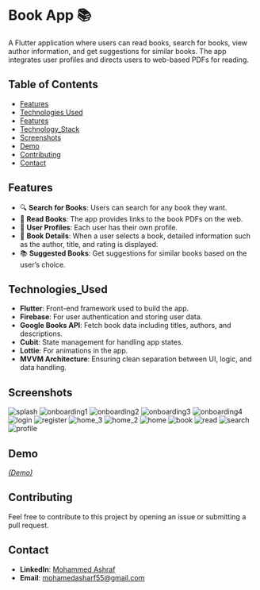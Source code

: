 # Book App 📚

A Flutter application where users can read books, search for books, view author information, and get suggestions for similar books. The app integrates user profiles and directs users to web-based PDFs for reading.

## Table of Contents
- [Features](#Features)
- [Technologies Used](#Technologies_Used)
- [Features](#features)
- [Technology_Stack](#Technology_Stack)
- [Screenshots](#Screenshots)
- [Demo](#Demo)
- [Contributing](#Contributing)
- [Contact](#Contact)

## Features
- 🔍 **Search for Books**: Users can search for any book they want.
- 📖 **Read Books**: The app provides links to the book PDFs on the web.
- 👤 **User Profiles**: Each user has their own profile.
- 📝 **Book Details**: When a user selects a book, detailed information such as the author, title, and rating is displayed.
- 📚 **Suggested Books**: Get suggestions for similar books based on the user’s choice.

## Technologies_Used
- **Flutter**: Front-end framework used to build the app.
- **Firebase**: For user authentication and storing user data.
- **Google Books API**: Fetch book data including titles, authors, and descriptions.
- **Cubit**: State management for handling app states.
- **Lottie**: For animations in the app.
- **MVVM Architecture**: Ensuring clean separation between UI, logic, and data handling.

## Screenshots
![splash](https://github.com/user-attachments/assets/b86e3186-b240-407c-b006-f63034653d7c)
![onboarding1](https://github.com/user-attachments/assets/de3fcc9d-ce5b-4164-9bf5-c86e7a4ba912)
![onboarding2](https://github.com/user-attachments/assets/5d350ee6-b141-4da1-a29e-7250d07357b2)
![onboarding3](https://github.com/user-attachments/assets/81b132bb-c395-4428-9d53-6cfdff76fe4a)
![onboarding4](https://github.com/user-attachments/assets/33379a2a-edc5-4b57-82a5-56bf9102ce7e)
![login](https://github.com/user-attachments/assets/8e94cd46-3490-4b4e-a31c-ef1b7eabeb97)
![register](https://github.com/user-attachments/assets/23db4c0b-f39c-4a84-b784-5dae200056fe)
![home_3](https://github.com/user-attachments/assets/698bd7e7-935a-4f9b-89fc-14989fa6fa74)
![home_2](https://github.com/user-attachments/assets/ed921109-40b8-46b3-a221-e92b6226702c)
![home](https://github.com/user-attachments/assets/12b1fcd7-11dd-42da-b71b-dad3f914ee15)
![book](https://github.com/user-attachments/assets/5f600c81-64e7-454a-9524-fb3a2f86f749)
![read](https://github.com/user-attachments/assets/f86571ff-268a-4828-bb87-327726e46409)
![search](https://github.com/user-attachments/assets/96bc8645-f60c-4900-b587-656196bf94aa)
![profile](https://github.com/user-attachments/assets/e11ee2ef-fce4-487b-9b20-de7250c62b5b)

## Demo
*[(Demo)](https://www.linkedin.com/posts/mohammed-ashraf19_flutter-bookapp-googlebooksapi-activity-7242540514514751489-XD0l?utm_source=share&utm_medium=member_desktop)*

## Contributing
Feel free to contribute to this project by opening an issue or submitting a pull request.

## Contact
- **LinkedIn**: [Mohammed Ashraf](https://www.linkedin.com/in/mohammed-ashraf19/)
- **Email**: mohamedasharf55@gmail.com

